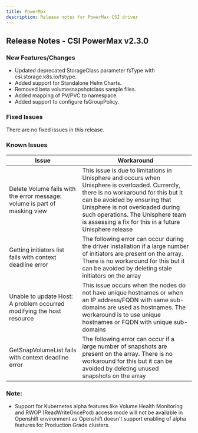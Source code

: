 ```yaml
---
title: PowerMax
description: Release notes for PowerMax CSI driver
---
```


## Release Notes - CSI PowerMax v2.3.0

### New Features/Changes
- Updated deprecated StorageClass parameter fsType with csi.storage.k8s.io/fstype.
- Added support for Standalone Helm Charts.
- Removed beta volumesnapshotclass sample files.
- Added mapping of PV/PVC to namespace.
- Added support to configure fsGroupPolicy.

### Fixed Issues
There are no fixed issues in this release.

### Known Issues

| Issue | Workaround |
|-------|------------|
| Delete Volume fails with the error message: volume is part of masking view | This issue is due to limitations in Unisphere and occurs when Unisphere is overloaded. Currently, there is no workaround for this but it can be avoided by ensuring that Unisphere is not overloaded during such operations. The Unisphere team is assessing a fix for this in a future Unisphere release|
| Getting initiators list fails with context deadline error |  The following error can occur during the driver installation if a large number of initiators are present on the array. There is no workaround for this but it can be avoided by deleting stale initiators on the array|
| Unable to update Host: A problem occurred modifying the host resource | This issue occurs when the nodes do not have unique hostnames or when an IP address/FQDN with same sub-domains are used as hostnames. The workaround is to use unique hostnames or FQDN with unique sub-domains|
| GetSnapVolumeList fails with context deadline error |  The following error can occur if a large number of snapshots are present on the array. There is no workaround for this but it can be avoided by deleting unused snapshots on the array|

### Note:

- Support for Kubernetes alpha features like Volume Health Monitoring and RWOP (ReadWriteOncePod) access mode will not be available in Openshift environment as Openshift doesn't support enabling of alpha features for Production Grade clusters.
